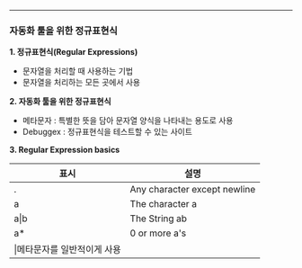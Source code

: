 

- - -

### 자동화 툴을 위한 정규표현식

**1. 정규표현식(Regular Expressions)**
 - 문자열을 처리할 때 사용하는 기법
 - 문자열을 처리하는 모든 곳에서 사용
 
 
**2. 자동화 툴을 위한 정규표현식**
 - 메타문자 : 특별한 뜻을 담아 문자열 양식을 나타내는 용도로 사용 
 - Debuggex : 정규표현식을 테스트할 수 있는 사이트
 
 
**3. Regular Expression basics**

|표시|설명|
|------|----------|
|.|Any character except newline|
|a|The character a|
|a\|b|The String ab|
|a*|0 or more a's|
|\\|메타문자를 일반적이게 사용|



